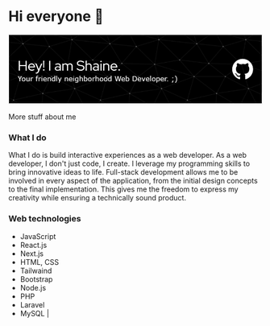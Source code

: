 # Hi everyone :wave:
![Header](./github-header-image.png)

More stuff about me


### What I do
What I do is build interactive experiences as a web developer. As a web developer, I don't just code, I create.  I leverage my programming skills to bring innovative ideas to life.  Full-stack development allows me to be involved in every aspect of the application, from the initial design concepts to the final implementation. This gives me the freedom to express my creativity while ensuring a technically sound product.


### Web technologies

- JavaScript
- React.js
- Next.js
- HTML, CSS
- Tailwaind
- Bootstrap
- Node.js
- PHP
- Laravel
- MySQL                                                  |



